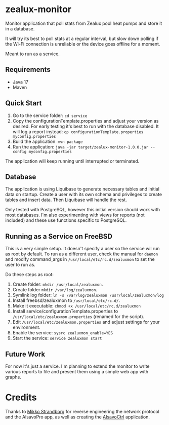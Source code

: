 # zealux-monitor
Monitor application that poll stats from Zealux pool heat pumps and store it in
a database.

It will try its best to poll stats at a regular interval, but slow down polling
if the Wi-Fi connection is unreliable or the device goes offline for a moment.

Meant to run as a service.

## Requirements
* Java 17
* Maven

## Quick Start

1. Go to the service folder: `cd service`
2. Copy the configurationTemplate.properties and adjust your version as desired.
For early testing it's best to run with the database disabled. It will log a
report instead: `cp configurationTemplate.properties myconfig.properties`
3. Build the application:
`mvn package`
4. Run the application:
`java -jar target/zealux-monitor-1.0.0.jar --config myconfig.properties`

The application will keep running until interrupted or terminated.

## Database

The application is using Liquibase to generate necessary tables and initial data
on startup. Create a user with its own schema and privileges to create tables
and insert data. Then Liquibase will handle the rest.

Only tested with PostgreSQL, however this initial version should work with most
databases. I'm also experimenting with views for reports (not included) and
these use functions specific to PostgreSQL.

## Running as a Service on FreeBSD

This is a very simple setup. It doesn't specify a user so the service wil run as
root by default. To run as a different user, check the manual for `daemon` and
modify command_args in `/usr/local/etc/rc.d/zealuxmon` to set the user to run as.

Do these steps as root:

1. Create folder: `mkdir /usr/local/zealuxmon`.
2. Create folder `mkdir /var/log/zealuxmon`.
3. Symlink log folder: `ln -s /var/log/zealuxmon /usr/local/zealuxmon/log`
4. Install freebsd/zealuxmon to `/usr/local/etc/rc.d/`.
5. Make it executable: `chmod +x /usr/local/etc/rc.d/zealuxmon`
6. Install service/configurationTemplate.properties to `/usr/local/etc/zealuxmon.properties` (renamed for the script).
7. Edit `/usr/local/etc/zealuxmon.properties` and adjust settings for your environment.
8. Enable the service: `sysrc zealuxmon_enable=YES`
9. Start the service: `service zealuxmon start`

## Future Work

For now it's just a service. I'm planning to extend the monitor to write
various reports to file and present them using a simple web app with graphs.

# Credits

Thanks to [Mikko Strandborg](https://github.com/strandborg) for reverse
engineering the network protocol and the AlsavoPro app, as well as creating
the [AlsavoCtrl](https://github.com/strandborg/AlsavoCtrl) application.
